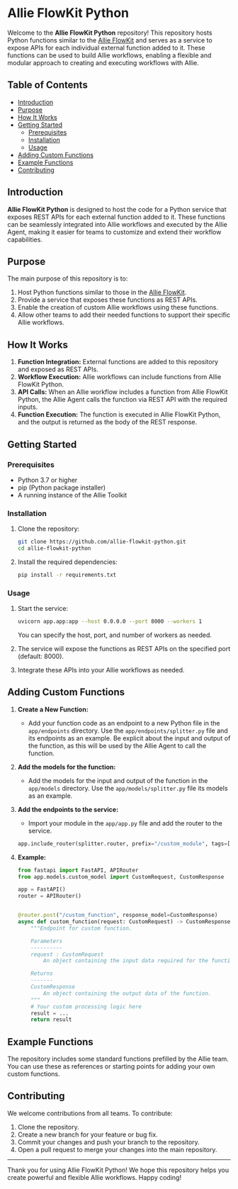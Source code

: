 # Allie FlowKit Python

Welcome to the **Allie FlowKit Python** repository! This repository hosts Python functions similar to the [Allie FlowKit](https://github.com/ansys/allie-flowkit) and serves as a service to expose APIs for each individual external function added to it. These functions can be used to build Allie workflows, enabling a flexible and modular approach to creating and executing workflows with Allie.

## Table of Contents
- [Introduction](#introduction)
- [Purpose](#purpose)
- [How It Works](#how-it-works)
- [Getting Started](#getting-started)
  - [Prerequisites](#prerequisites)
  - [Installation](#installation)
  - [Usage](#usage)
- [Adding Custom Functions](#adding-custom-functions)
- [Example Functions](#example-functions)
- [Contributing](#contributing)

## Introduction

**Allie FlowKit Python** is designed to host the code for a Python service that exposes REST APIs for each external function added to it. These functions can be seamlessly integrated into Allie workflows and executed by the Allie Agent, making it easier for teams to customize and extend their workflow capabilities.

## Purpose

The main purpose of this repository is to:
1. Host Python functions similar to those in the [Allie FlowKit](https://github.com/ansys/allie-flowkit).
2. Provide a service that exposes these functions as REST APIs.
3. Enable the creation of custom Allie workflows using these functions.
4. Allow other teams to add their needed functions to support their specific Allie workflows.

## How It Works

1. **Function Integration:** External functions are added to this repository and exposed as REST APIs.
2. **Workflow Execution:** Allie workflows can include functions from Allie FlowKit Python.
3. **API Calls:** When an Allie workflow includes a function from Allie FlowKit Python, the Allie Agent calls the function via REST API with the required inputs.
4. **Function Execution:** The function is executed in Allie FlowKit Python, and the output is returned as the body of the REST response.

## Getting Started

### Prerequisites

- Python 3.7 or higher
- pip (Python package installer)
- A running instance of the Allie Toolkit

### Installation

1. Clone the repository:
    ```sh
    git clone https://github.com/allie-flowkit-python.git
    cd allie-flowkit-python
    ```

2. Install the required dependencies:
    ```sh
    pip install -r requirements.txt
    ```

### Usage

1. Start the service:
    ```sh
    uvicorn app.app:app --host 0.0.0.0 --port 8000 --workers 1
    ```
    You can specify the host, port, and number of workers as needed.

2. The service will expose the functions as REST APIs on the specified port (default: 8000).

3. Integrate these APIs into your Allie workflows as needed.

## Adding Custom Functions

1. **Create a New Function:**
   - Add your function code as an endpoint to a new Python file in the `app/endpoints` directory.
   Use the `app/endpoints/splitter.py` file and its endpoints as an example.
   Be explicit about the input and output of the function, as this will be used by the Allie Agent to call the function.

2. **Add the models for the function:**
   - Add the models for the input and output of the function in the `app/models` directory.
   Use the `app/models/splitter.py` file its models as an example.

2. **Add the endpoints to the service:**
   - Import your module in the `app/app.py` file and add the router to the service.
   ```python
   app.include_router(splitter.router, prefix="/custom_module", tags=["custom_module"])
   ```

3. **Example:**
    ```python
    from fastapi import FastAPI, APIRouter
    from app.models.custom_model import CustomRequest, CustomResponse

    app = FastAPI()
    router = APIRouter()


    @router.post("/custom_function", response_model=CustomResponse)
    async def custom_function(request: CustomRequest) -> CustomResponse:
        """Endpoint for custom function.

        Parameters
        ----------
        request : CustomRequest
            An object containing the input data required for the function.

        Returns
        -------
        CustomResponse
            An object containing the output data of the function.
        """
        # Your custom processing logic here
        result = ...
        return result
    ```

## Example Functions

The repository includes some standard functions prefilled by the Allie team. You can use these as references or starting points for adding your own custom functions.

## Contributing

We welcome contributions from all teams. To contribute:

1. Clone the repository.
2. Create a new branch for your feature or bug fix.
3. Commit your changes and push your branch to the repository.
4. Open a pull request to merge your changes into the main repository.

---

Thank you for using Allie FlowKit Python! We hope this repository helps you create powerful and flexible Allie workflows. Happy coding!
